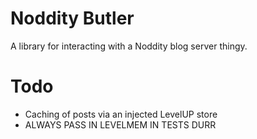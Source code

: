 Noddity Butler
=====

A library for interacting with a Noddity blog server thingy.

Todo
=====

- Caching of posts via an injected LevelUP store
- ALWAYS PASS IN LEVELMEM IN TESTS DURR
